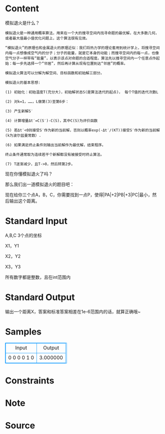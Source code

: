 
# Content

模拟退火是什么？

    模拟退火是一种通用概率算法，用来在一个大的搜寻空间内找寻命题的最优解，在大多数几何，或者最大值最小值优化问题上，这个算法很有见效。

    “模拟退火”的原理也和金属退火的原理近似：我们将热力学的理论套用到统计学上，将搜寻空间内每一点想像成空气内的分子；分子的能量，就是它本身的动能；而搜寻空间内的每一点，也像空气分子一样带有“能量”，以表示该点对命题的合适程度。算法先以搜寻空间内一个任意点作起始：每一步先选择一个“邻居”，然后再计算从现有位置到达“邻居”的概率。

    模拟退火算法可以分解为解空间、目标函数和初始解三部分。

    模拟退火的基本思想:

    (1) 初始化：初始温度T(充分大)，初始解状态S(是算法迭代的起点)， 每个T值的迭代次数L

    (2) 对k=1，……，L做第(3)至第6步：

    (3) 产生新解S′

    (4) 计算增量Δt′=C(S′)-C(S)，其中C(S)为评价函数

    (5) 若Δt′<0则接受S′作为新的当前解，否则以概率exp(-Δt′/(KT))接受S′作为新的当前解(k为波尔兹曼常数）.

    (6) 如果满足终止条件则输出当前解作为最优解，结束程序。

    终止条件通常取为连续若干个新解都没有被接受时终止算法。

    (7) T逐渐减少，且T->0，然后转第2步。

现在你懂模拟退火了吗？

那么我们出一道模拟退火的题目吧：

现在给你三个点A，B，C，你需要找到一点P，使得|PA|+2|PB|+3|PC|最小，然后输出这个距离。

# Standard Input

A,B,C 3个点的坐标

X1，Y1

X2，Y2

X3，Y3

所有数字都是整数，且在int范围内

# Standard Output

输出一个距离X，答案和标准答案相差在1e-6范围内的话，就算正确哦~

# Samples

<style>
        table,table tr th, table tr td { border:1px solid #0094ff; }
        table { width: 200px; min-height: 25px; line-height: 25px; text-align: center; border-collapse: collapse;}   
    </style>
<table>
	<tr>
		<td>Input</td>
		<td>Output</td>
	</tr>
<tr><td>0 0
0 0
1 0</td><td>3.000000</td></tr></table>


# Constraints



# Note



# Source


